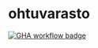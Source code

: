 # ohtuvarasto

[![GHA workflow badge](https://github.com/HLT4/ohtuvarasto/workflows/CI/badge.svg)](https://github.com/HLT4/ohtuvarasto/actions)
